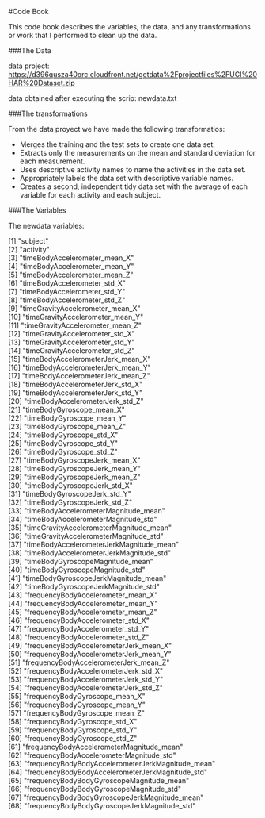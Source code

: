 #Code Book

This code book describes the variables, the data, and any transformations or work that I performed to clean up the data.

###The Data

data project:
https://d396qusza40orc.cloudfront.net/getdata%2Fprojectfiles%2FUCI%20HAR%20Dataset.zip 

data obtained after executing the scrip:
newdata.txt

###The transformations

From the data proyect we have made the following transformatios:  
* Merges the training and the test sets to create one data set.  
* Extracts only the measurements on the mean and standard deviation for each measurement. 
* Uses descriptive activity names to name the activities in the data set.  
* Appropriately labels the data set with descriptive variable names.   
* Creates a second, independent tidy data set with the average of each variable for each activity and each subject.   



###The Variables

The newdata variables:

[1] "subject"                                         
 [2] "activity"                                        
 [3] "timeBodyAccelerometer_mean_X"                    
 [4] "timeBodyAccelerometer_mean_Y"                    
 [5] "timeBodyAccelerometer_mean_Z"                    
 [6] "timeBodyAccelerometer_std_X"                     
 [7] "timeBodyAccelerometer_std_Y"                     
 [8] "timeBodyAccelerometer_std_Z"                     
 [9] "timeGravityAccelerometer_mean_X"                 
[10] "timeGravityAccelerometer_mean_Y"                 
[11] "timeGravityAccelerometer_mean_Z"                 
[12] "timeGravityAccelerometer_std_X"                  
[13] "timeGravityAccelerometer_std_Y"                  
[14] "timeGravityAccelerometer_std_Z"                  
[15] "timeBodyAccelerometerJerk_mean_X"                
[16] "timeBodyAccelerometerJerk_mean_Y"                
[17] "timeBodyAccelerometerJerk_mean_Z"                
[18] "timeBodyAccelerometerJerk_std_X"                 
[19] "timeBodyAccelerometerJerk_std_Y"                 
[20] "timeBodyAccelerometerJerk_std_Z"                 
[21] "timeBodyGyroscope_mean_X"                        
[22] "timeBodyGyroscope_mean_Y"                        
[23] "timeBodyGyroscope_mean_Z"                        
[24] "timeBodyGyroscope_std_X"                         
[25] "timeBodyGyroscope_std_Y"                         
[26] "timeBodyGyroscope_std_Z"                         
[27] "timeBodyGyroscopeJerk_mean_X"                    
[28] "timeBodyGyroscopeJerk_mean_Y"                    
[29] "timeBodyGyroscopeJerk_mean_Z"                    
[30] "timeBodyGyroscopeJerk_std_X"                     
[31] "timeBodyGyroscopeJerk_std_Y"                     
[32] "timeBodyGyroscopeJerk_std_Z"                     
[33] "timeBodyAccelerometerMagnitude_mean"             
[34] "timeBodyAccelerometerMagnitude_std"              
[35] "timeGravityAccelerometerMagnitude_mean"          
[36] "timeGravityAccelerometerMagnitude_std"           
[37] "timeBodyAccelerometerJerkMagnitude_mean"         
[38] "timeBodyAccelerometerJerkMagnitude_std"          
[39] "timeBodyGyroscopeMagnitude_mean"                 
[40] "timeBodyGyroscopeMagnitude_std"                  
[41] "timeBodyGyroscopeJerkMagnitude_mean"             
[42] "timeBodyGyroscopeJerkMagnitude_std"              
[43] "frequencyBodyAccelerometer_mean_X"               
[44] "frequencyBodyAccelerometer_mean_Y"               
[45] "frequencyBodyAccelerometer_mean_Z"               
[46] "frequencyBodyAccelerometer_std_X"                
[47] "frequencyBodyAccelerometer_std_Y"                
[48] "frequencyBodyAccelerometer_std_Z"                
[49] "frequencyBodyAccelerometerJerk_mean_X"           
[50] "frequencyBodyAccelerometerJerk_mean_Y"           
[51] "frequencyBodyAccelerometerJerk_mean_Z"           
[52] "frequencyBodyAccelerometerJerk_std_X"            
[53] "frequencyBodyAccelerometerJerk_std_Y"            
[54] "frequencyBodyAccelerometerJerk_std_Z"            
[55] "frequencyBodyGyroscope_mean_X"                   
[56] "frequencyBodyGyroscope_mean_Y"                   
[57] "frequencyBodyGyroscope_mean_Z"                   
[58] "frequencyBodyGyroscope_std_X"                    
[59] "frequencyBodyGyroscope_std_Y"                    
[60] "frequencyBodyGyroscope_std_Z"                    
[61] "frequencyBodyAccelerometerMagnitude_mean"        
[62] "frequencyBodyAccelerometerMagnitude_std"         
[63] "frequencyBodyBodyAccelerometerJerkMagnitude_mean"   
[64] "frequencyBodyBodyAccelerometerJerkMagnitude_std"  
[65] "frequencyBodyBodyGyroscopeMagnitude_mean"        
[66] "frequencyBodyBodyGyroscopeMagnitude_std"         
[67] "frequencyBodyBodyGyroscopeJerkMagnitude_mean"    
[68] "frequencyBodyBodyGyroscopeJerkMagnitude_std" 
